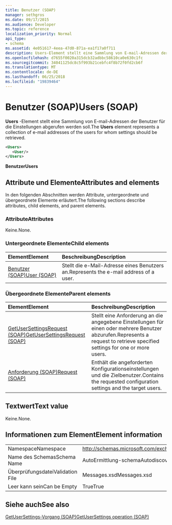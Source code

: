```yaml
---
title: Benutzer (SOAP)
manager: sethgros
ms.date: 09/17/2015
ms.audience: Developer
ms.topic: reference
localization_priority: Normal
api_type:
- schema
ms.assetid: 4e051617-4eea-47d0-871a-ea1f17a0f711
description: Users-Element stellt eine Sammlung von E-mail-Adressen der Benutzer für die Einstellungen abgerufen werden soll.
ms.openlocfilehash: d7655f0020a315dcb32adbbc58610ca0e630c1fc
ms.sourcegitcommit: 34041125dc8c5f993b21cebfc4f8b72f0fd2cb6f
ms.translationtype: MT
ms.contentlocale: de-DE
ms.lasthandoff: 06/25/2018
ms.locfileid: "19839464"
---
```

# <a name="users-soap"></a><span data-ttu-id="2aebb-103">Benutzer (SOAP)</span><span class="sxs-lookup"><span data-stu-id="2aebb-103">Users (SOAP)</span></span>

<span data-ttu-id="2aebb-104">**Users** -Element stellt eine Sammlung von E-mail-Adressen der Benutzer für die Einstellungen abgerufen werden soll.</span><span class="sxs-lookup"><span data-stu-id="2aebb-104">The **Users** element represents a collection of e-mail addresses of the users for whom settings should be retrieved.</span></span> 
  
```XML
<Users>
   <User/>
</Users>
```

 <span data-ttu-id="2aebb-105">**Benutzer**</span><span class="sxs-lookup"><span data-stu-id="2aebb-105">**Users**</span></span>
## <a name="attributes-and-elements"></a><span data-ttu-id="2aebb-106">Attribute und Elemente</span><span class="sxs-lookup"><span data-stu-id="2aebb-106">Attributes and elements</span></span>

<span data-ttu-id="2aebb-107">In den folgenden Abschnitten werden Attribute, untergeordnete und übergeordnete Elemente erläutert.</span><span class="sxs-lookup"><span data-stu-id="2aebb-107">The following sections describe attributes, child elements, and parent elements.</span></span>
  
### <a name="attributes"></a><span data-ttu-id="2aebb-108">Attribute</span><span class="sxs-lookup"><span data-stu-id="2aebb-108">Attributes</span></span>

<span data-ttu-id="2aebb-109">Keine.</span><span class="sxs-lookup"><span data-stu-id="2aebb-109">None.</span></span>
  
### <a name="child-elements"></a><span data-ttu-id="2aebb-110">Untergeordnete Elemente</span><span class="sxs-lookup"><span data-stu-id="2aebb-110">Child elements</span></span>

|<span data-ttu-id="2aebb-111">**Element**</span><span class="sxs-lookup"><span data-stu-id="2aebb-111">**Element**</span></span>|<span data-ttu-id="2aebb-112">**Beschreibung**</span><span class="sxs-lookup"><span data-stu-id="2aebb-112">**Description**</span></span>|
|:-----|:-----|
|[<span data-ttu-id="2aebb-113">Benutzer (SOAP)</span><span class="sxs-lookup"><span data-stu-id="2aebb-113">User (SOAP)</span></span>](user-soap.md) <br/> |<span data-ttu-id="2aebb-114">Stellt die e-Mail-Adresse eines Benutzers an.</span><span class="sxs-lookup"><span data-stu-id="2aebb-114">Represents the e-mail address of a user.</span></span>  <br/> |
   
### <a name="parent-elements"></a><span data-ttu-id="2aebb-115">Übergeordnete Elemente</span><span class="sxs-lookup"><span data-stu-id="2aebb-115">Parent elements</span></span>

|<span data-ttu-id="2aebb-116">**Element**</span><span class="sxs-lookup"><span data-stu-id="2aebb-116">**Element**</span></span>|<span data-ttu-id="2aebb-117">**Beschreibung**</span><span class="sxs-lookup"><span data-stu-id="2aebb-117">**Description**</span></span>|
|:-----|:-----|
|[<span data-ttu-id="2aebb-118">GetUserSettingsRequest (SOAP)</span><span class="sxs-lookup"><span data-stu-id="2aebb-118">GetUserSettingsRequest (SOAP)</span></span>](getusersettingsrequest-soap.md) <br/> |<span data-ttu-id="2aebb-119">Stellt eine Anforderung an die angegebene Einstellungen für einen oder mehrere Benutzer abzurufen.</span><span class="sxs-lookup"><span data-stu-id="2aebb-119">Represents a request to retrieve specified settings for one or more users.</span></span>  <br/> |
|[<span data-ttu-id="2aebb-120">Anforderung (SOAP)</span><span class="sxs-lookup"><span data-stu-id="2aebb-120">Request (SOAP)</span></span>](request-soap.md) <br/> |<span data-ttu-id="2aebb-121">Enthält die angeforderten Konfigurationseinstellungen und die Zielbenutzer.</span><span class="sxs-lookup"><span data-stu-id="2aebb-121">Contains the requested configuration settings and the target users.</span></span>  <br/> |
   
## <a name="text-value"></a><span data-ttu-id="2aebb-122">Textwert</span><span class="sxs-lookup"><span data-stu-id="2aebb-122">Text value</span></span>

<span data-ttu-id="2aebb-123">Keine.</span><span class="sxs-lookup"><span data-stu-id="2aebb-123">None.</span></span>
  
## <a name="element-information"></a><span data-ttu-id="2aebb-124">Informationen zum Element</span><span class="sxs-lookup"><span data-stu-id="2aebb-124">Element information</span></span>

|||
|:-----|:-----|
|<span data-ttu-id="2aebb-125">Namespace</span><span class="sxs-lookup"><span data-stu-id="2aebb-125">Namespace</span></span>  <br/> |http://schemas.microsoft.com/exchange/2010/Autodiscover  <br/> |
|<span data-ttu-id="2aebb-126">Name des Schemas</span><span class="sxs-lookup"><span data-stu-id="2aebb-126">Schema Name</span></span>  <br/> |<span data-ttu-id="2aebb-127">AutoErmittlung-schema</span><span class="sxs-lookup"><span data-stu-id="2aebb-127">Autodiscover schema</span></span>  <br/> |
|<span data-ttu-id="2aebb-128">Überprüfungsdatei</span><span class="sxs-lookup"><span data-stu-id="2aebb-128">Validation File</span></span>  <br/> |<span data-ttu-id="2aebb-129">Messages.xsd</span><span class="sxs-lookup"><span data-stu-id="2aebb-129">Messages.xsd</span></span>  <br/> |
|<span data-ttu-id="2aebb-130">Leer kann sein</span><span class="sxs-lookup"><span data-stu-id="2aebb-130">Can be Empty</span></span>  <br/> |<span data-ttu-id="2aebb-131">True</span><span class="sxs-lookup"><span data-stu-id="2aebb-131">True</span></span>  <br/> |
   
## <a name="see-also"></a><span data-ttu-id="2aebb-132">Siehe auch</span><span class="sxs-lookup"><span data-stu-id="2aebb-132">See also</span></span>



[<span data-ttu-id="2aebb-133">GetUserSettings-Vorgang (SOAP)</span><span class="sxs-lookup"><span data-stu-id="2aebb-133">GetUserSettings operation (SOAP)</span></span>](getusersettings-operation-soap.md)

